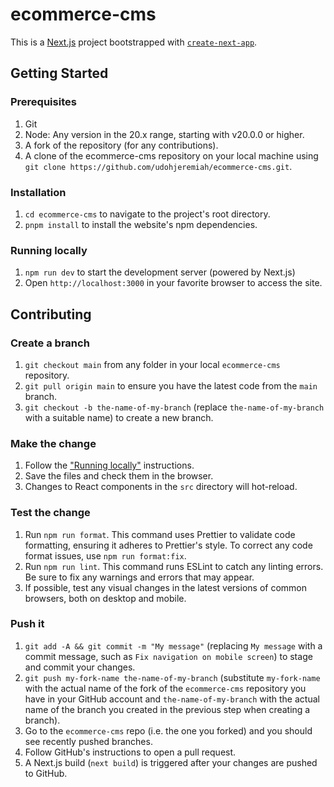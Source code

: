 # ecommerce-cms

This is a [Next.js](https://nextjs.org/) project bootstrapped with
[`create-next-app`](https://github.com/vercel/next.js/tree/canary/packages/create-next-app).

## Getting Started

### Prerequisites

1. Git
2. Node: Any version in the 20.x range, starting with v20.0.0 or higher.
3. A fork of the repository (for any contributions).
4. A clone of the ecommerce-cms repository on your local machine using
   `git clone https://github.com/udohjeremiah/ecommerce-cms.git`.

### Installation

1. `cd ecommerce-cms` to navigate to the project's root directory.
2. `pnpm install` to install the website's npm dependencies.

### Running locally

1. `npm run dev` to start the development server (powered by Next.js)
2. Open `http://localhost:3000` in your favorite browser to access the site.

## Contributing

### Create a branch

1. `git checkout main` from any folder in your local `ecommerce-cms` repository.
2. `git pull origin main` to ensure you have the latest code from the `main` branch.
3. `git checkout -b the-name-of-my-branch` (replace `the-name-of-my-branch` with a suitable name) to create a new
   branch.

### Make the change

1. Follow the ["Running locally"](#running-locally) instructions.
2. Save the files and check them in the browser.
3. Changes to React components in the `src` directory will hot-reload.

### Test the change

1. Run `npm run format`. This command uses Prettier to validate code formatting, ensuring it adheres to Prettier's
   style. To correct any code format issues, use `npm run format:fix`.
2. Run `npm run lint`. This command runs ESLint to catch any linting errors. Be sure to fix any warnings and errors that
   may appear.
3. If possible, test any visual changes in the latest versions of common browsers, both on desktop and mobile.

### Push it

1. `git add -A && git commit -m "My message"` (replacing `My message` with a commit message, such as `Fix navigation on
mobile screen`) to stage and commit your changes.
2. `git push my-fork-name the-name-of-my-branch` (substitute `my-fork-name` with the actual name of the fork of the
   `ecommerce-cms` repository you have in your GitHub account and `the-name-of-my-branch` with the actual name of the
   branch you created in the previous step when creating a branch).
3. Go to the `ecommerce-cms` repo (i.e. the one you forked) and you should see recently pushed branches.
4. Follow GitHub's instructions to open a pull request.
5. A Next.js build (`next build`) is triggered after your changes are pushed to GitHub.
